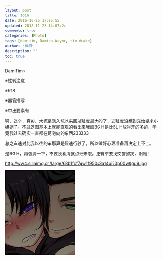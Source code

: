 ```yaml
---
layout: post
title: 1016
date: 2016-10-25 17:26:55
updated: 2018-11-23 14:07:24
comments: true
categories: [Photo]
tags: [damitim, Damian Wayne, tim drake]
author: "猫厨"
description: ""
toc: true
---
```


<p>DamiTim♀</p> 
<p>※性转注意</p> 
<p>※R18</p> 
<p>※器官描写</p> 
<p>※中出要素有</p> 
<p>啊，这个，真的，大概是我入坑以来画过耻度最大的了，这耻度没想到交给提米小姐姐了。不过这图基本上就能直观的看出来我画BG H是比BL H放得开的多的，毕竟我过去确实一直都在萌宅向的东西233333</p> 
<p>总之车速对比我以往的车那算是超速行驶了，所以做好心理准备再决定上不上。</p> 
<p>是BG H，再强调一下，不要没看清就点进来哦。还有不要找交警抓我，谢谢！</p> 
<p><a rel="nofollow" href="http://ww4.sinaimg.cn/large/68b1fcf7gw1f950s3a14uj20p00w0gu9.jpg" target="_blank"  >http://ww4.sinaimg.cn/large/68b1fcf7gw1f950s3a14uj20p00w0gu9.jpg</a><br /></p>

![](https://raw.githubusercontent.com/alicewish/meowchain247/master/img_cVZNdzJtQk9JV2ZMamkrVWVoY3VZQzY5eHpuUzdHRXNla2NWQVpnT0ZlK0Y2RURFcy9laVpBPT0.jpg)